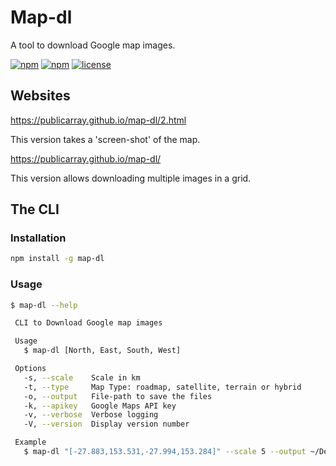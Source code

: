 # Map-dl

A tool to download Google map images.

[![npm](https://img.shields.io/npm/v/map-dl.svg?style=flat-square)](https://www.npmjs.com/package/map-dl)
[![npm](https://img.shields.io/npm/dm/map-dl.svg?style=flat-square)](https://www.npmjs.com/package/map-dl)
[![license](https://img.shields.io/npm/l/map-dl.svg?style=flat-square)](LICENSE.md)

## Websites
https://publicarray.github.io/map-dl/2.html

This version takes a 'screen-shot' of the map.

https://publicarray.github.io/map-dl/

This version allows downloading multiple images in a grid.

## The CLI

### Installation

```bash
npm install -g map-dl
```

### Usage

```bash
$ map-dl --help

 CLI to Download Google map images

 Usage
   $ map-dl [North, East, South, West]

 Options
   -s, --scale    Scale in km
   -t, --type     Map Type: roadmap, satellite, terrain or hybrid
   -o, --output   File-path to save the files
   -k, --apikey   Google Maps API key
   -v, --verbose  Verbose logging
   -V, --version  Display version number

 Example
   $ map-dl "[-27.883,153.531,-27.994,153.284]" --scale 5 --output ~/Desktop/map
```
